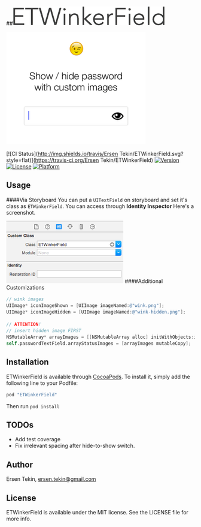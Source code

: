 ##![](Resource/logotype.png)

![](Resource/ss-gif.gif)

[![CI Status](http://img.shields.io/travis/Ersen Tekin/ETWinkerField.svg?style=flat)](https://travis-ci.org/Ersen Tekin/ETWinkerField)
[![Version](https://img.shields.io/cocoapods/v/ETWinkerField.svg?style=flat)](http://cocoapods.org/pods/ETWinkerField)
[![License](https://img.shields.io/cocoapods/l/ETWinkerField.svg?style=flat)](http://cocoapods.org/pods/ETWinkerField)
[![Platform](https://img.shields.io/cocoapods/p/ETWinkerField.svg?style=flat)](http://cocoapods.org/pods/ETWinkerField)
## Usage

####Via Storyboard
You can put a `UITextField` on storyboard and set it's class as `ETWinkerField`. You can access through **Identity Inspector** Here's a screenshot.

![](Resource/ss-storyboard.png)
####Additional Customizations

```objective-c
// wink images
UIImage* iconImageShown = [UIImage imageNamed:@"wink.png"];
UIImage* iconImageHidden = [UIImage imageNamed:@"wink-hidden.png"];
    
// ATTENTION!
// insert hidden image FIRST
NSMutableArray* arrayImages = [[NSMutableArray alloc] initWithObjects:iconImageHidden, iconImageShown, nil];
self.passwordTextField.arrayStatusImages = [arrayImages mutableCopy];
```

## Installation

ETWinkerField is available through [CocoaPods](http://cocoapods.org). To install
it, simply add the following line to your Podfile:

```ruby
pod "ETWinkerField"
```

Then run `pod install`


## TODOs
- Add test coverage
- Fix irrelevant spacing after hide-to-show switch.

## Author

Ersen Tekin, ersen.tekin@gmail.com

## License

ETWinkerField is available under the MIT license. See the LICENSE file for more info.
